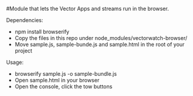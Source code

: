 #Module that lets the Vector Apps and streams run in the browser.

Dependencies:
* npm install browserify
* Copy the files in this repo under node_modules/vectorwatch-browser/
* Move sample.js, sample-bunde.js and sample.html in the root of your project

Usage:
* browserify sample.js -o sample-bundle.js
* Open sample.html in your browser
* Open the console, click the tow buttons
